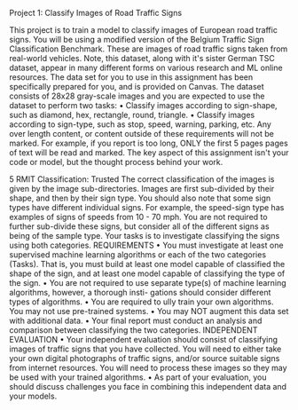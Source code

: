 Project 1: Classify Images of Road Traffic Signs

This project is to train a model to classify images of European road traffic signs. You will be using a modified
version of the Belgium Traffic Sign Classification Benchmark. These are images of road traffic signs taken from
real-world vehicles. Note, this dataset, along with it's sister German TSC dataset, appear in many different
forms on various research and ML online resources. The data set for you to use in this assignment has been
specifically prepared for you, and is provided on Canvas.
The dataset consists of 28x28 gray-scale images and you are expected to use the dataset to perform two tasks:
• Classify images according to sign-shape, such as diamond, hex, rectangle, round, triangle.
• Classify images according to sign-type, such as stop, speed, warning, parking, etc.
Any over length content, or content outside of these requirements will not be marked. For example, if
you report is too long, ONLY the first 5 pages pages of text will be read and marked.
The key aspect of this assignment isn't your code or model, but the thought process behind your work.


5
RMIT Classification: Trusted
The correct classification of the images is given by the image sub-directories. Images are first sub-divided by
their shape, and then by their sign type. You should also note that some sign types have different individual
signs. For example, the speed-sign type has examples of signs of speeds from 10 - 70 mph. You are not required
to further sub-divide these signs, but consider all of the different signs as being of the sample type. Your tasks
is to investigate classifying the signs using both categories.
REQUIREMENTS
• You must investigate at least one supervised machine learning algorithms or each of the two categories
(Tasks). That is, you must build at least one model capable of classified the shape of the sign, and at least
one model capable of classifying the type of the sign.
• You are not required to use separate type(s) of machine learning algorithms, however, a thorough insti-
gations should consider different types of algorithms.
• You are required to ully train your own algorithms. You may not use pre-trained systems.
• You may NOT augment this data set with additional data.
• Your final report must conduct an analysis and comparison between classifying the two categories.
INDEPENDENT EVALUATION
• Your independent evaluation should consist of classifying images of traffic signs that you have collected.
You will need to either take your own digital photographs of traffic signs, and/or source suitable signs
from internet resources. You will need to process these images so they may be used with your trained
algorithms.
• As part of your evaluation, you should discuss challenges you face in combining this independent data and
your models.

